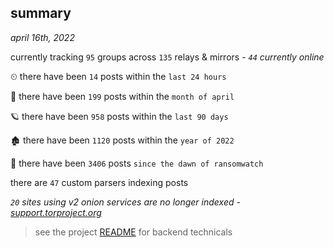 
## summary
_april 16th, 2022_

currently tracking `95` groups across `135` relays & mirrors - _`44` currently online_

⏲ there have been `14` posts within the `last 24 hours`

🦈 there have been `199` posts within the `month of april`

🪐 there have been `958` posts within the `last 90 days`

🏚 there have been `1120` posts within the `year of 2022`

🦕 there have been `3406` posts `since the dawn of ransomwatch`

there are `47` custom parsers indexing posts

_`20` sites using v2 onion services are no longer indexed - [support.torproject.org](https://support.torproject.org/onionservices/v2-deprecation/)_

> see the project [README](https://github.com/thetanz/ransomwatch#ransomwatch--) for backend technicals
